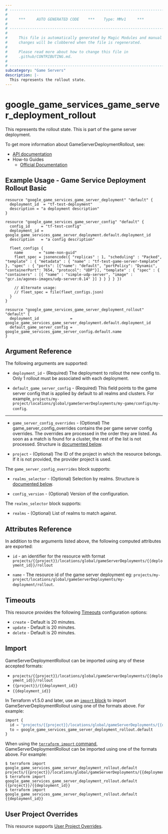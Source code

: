 ```yaml
---
# ----------------------------------------------------------------------------
#
#     ***     AUTO GENERATED CODE    ***    Type: MMv1     ***
#
# ----------------------------------------------------------------------------
#
#     This file is automatically generated by Magic Modules and manual
#     changes will be clobbered when the file is regenerated.
#
#     Please read more about how to change this file in
#     .github/CONTRIBUTING.md.
#
# ----------------------------------------------------------------------------
subcategory: "Game Servers"
description: |-
  This represents the rollout state.
---
```


# google\_game\_services\_game\_server\_deployment\_rollout

This represents the rollout state. This is part of the game server
deployment.


To get more information about GameServerDeploymentRollout, see:

* [API documentation](https://cloud.google.com/game-servers/docs/reference/rest/v1beta/GameServerDeploymentRollout)
* How-to Guides
    * [Official Documentation](https://cloud.google.com/game-servers/docs)

## Example Usage - Game Service Deployment Rollout Basic


```hcl
resource "google_game_services_game_server_deployment" "default" {
  deployment_id  = "tf-test-deployment"
  description = "a deployment description"
}

resource "google_game_services_game_server_config" "default" {
  config_id     = "tf-test-config"
  deployment_id = google_game_services_game_server_deployment.default.deployment_id
  description   = "a config description"

  fleet_configs {
    name       = "some-non-guid"
    fleet_spec = jsonencode({ "replicas" : 1, "scheduling" : "Packed", "template" : { "metadata" : { "name" : "tf-test-game-server-template" }, "spec" : { "ports": [{"name": "default", "portPolicy": "Dynamic", "containerPort": 7654, "protocol": "UDP"}], "template" : { "spec" : { "containers" : [{ "name" : "simple-udp-server", "image" : "gcr.io/agones-images/udp-server:0.14" }] } } } } })

    // Alternate usage:
    // fleet_spec = file(fleet_configs.json)
  }
}

resource "google_game_services_game_server_deployment_rollout" "default" {
  deployment_id              = google_game_services_game_server_deployment.default.deployment_id
  default_game_server_config = google_game_services_game_server_config.default.name
}
```

## Argument Reference

The following arguments are supported:


* `deployment_id` -
  (Required)
  The deployment to rollout the new config to. Only 1 rollout must be associated with each deployment.

* `default_game_server_config` -
  (Required)
  This field points to the game server config that is
  applied by default to all realms and clusters. For example,
  `projects/my-project/locations/global/gameServerDeployments/my-game/configs/my-config`.


- - -


* `game_server_config_overrides` -
  (Optional)
  The game_server_config_overrides contains the per game server config
  overrides. The overrides are processed in the order they are listed. As
  soon as a match is found for a cluster, the rest of the list is not
  processed.
  Structure is [documented below](#nested_game_server_config_overrides).

* `project` - (Optional) The ID of the project in which the resource belongs.
    If it is not provided, the provider project is used.


<a name="nested_game_server_config_overrides"></a>The `game_server_config_overrides` block supports:

* `realms_selector` -
  (Optional)
  Selection by realms.
  Structure is [documented below](#nested_realms_selector).

* `config_version` -
  (Optional)
  Version of the configuration.


<a name="nested_realms_selector"></a>The `realms_selector` block supports:

* `realms` -
  (Optional)
  List of realms to match against.

## Attributes Reference

In addition to the arguments listed above, the following computed attributes are exported:

* `id` - an identifier for the resource with format `projects/{{project}}/locations/global/gameServerDeployments/{{deployment_id}}/rollout`

* `name` -
  The resource id of the game server deployment
  eg: `projects/my-project/locations/global/gameServerDeployments/my-deployment/rollout`.


## Timeouts

This resource provides the following
[Timeouts](https://developer.hashicorp.com/terraform/plugin/sdkv2/resources/retries-and-customizable-timeouts) configuration options:

- `create` - Default is 20 minutes.
- `update` - Default is 20 minutes.
- `delete` - Default is 20 minutes.

## Import


GameServerDeploymentRollout can be imported using any of these accepted formats:

* `projects/{{project}}/locations/global/gameServerDeployments/{{deployment_id}}/rollout`
* `{{project}}/{{deployment_id}}`
* `{{deployment_id}}`


In Terraform v1.5.0 and later, use an [`import` block](https://developer.hashicorp.com/terraform/language/import) to import GameServerDeploymentRollout using one of the formats above. For example:

```tf
import {
  id = "projects/{{project}}/locations/global/gameServerDeployments/{{deployment_id}}/rollout"
  to = google_game_services_game_server_deployment_rollout.default
}
```

When using the [`terraform import` command](https://developer.hashicorp.com/terraform/cli/commands/import), GameServerDeploymentRollout can be imported using one of the formats above. For example:

```
$ terraform import google_game_services_game_server_deployment_rollout.default projects/{{project}}/locations/global/gameServerDeployments/{{deployment_id}}/rollout
$ terraform import google_game_services_game_server_deployment_rollout.default {{project}}/{{deployment_id}}
$ terraform import google_game_services_game_server_deployment_rollout.default {{deployment_id}}
```

## User Project Overrides

This resource supports [User Project Overrides](https://registry.terraform.io/providers/hashicorp/google/latest/docs/guides/provider_reference#user_project_override).
